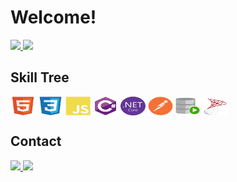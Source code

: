 # Welcome!
<!--<h3 class="pt-1">Welcome!</h3>
<hr>-->
<!-- <div id="icons">
  <img src="https://img.shields.io/badge/HTML5-E34F26?style=for-the-badge&logo=html5&logoColor=white" />
  <img src="https://img.shields.io/badge/CSS3-1572B6?style=for-the-badge&logo=css3&logoColor=white" />
  <img src="https://img.shields.io/badge/Bootstrap-563D7C?style=for-the-badge&logo=bootstrap&logoColor=white" />
  <img src="https://img.shields.io/badge/JavaScript-F7DF1E?style=for-the-badge&logo=javascript&logoColor=black" />
  <img src="https://img.shields.io/badge/C%23-239120?style=for-the-badge&logo=c-sharp&logoColor=white" />
</div> -->

<div id="cards_status">
  <a href="https://github.com/cjramos-shift">
    <img height="180em" src="https://github-readme-stats.vercel.app/api?username=cjramos-shift&show_icons=true&theme=radical&include_all_commits=true&count_private=true"/>
    <img height="180em" src="https://github-readme-stats.vercel.app/api/top-langs/?username=cjramos-shift&layout=compact&langs_count=6&theme=radical"/>
  </a>
</div>

## Skill Tree
<!-- <h3 class="pt-1">Skill Tree</h3>
<hr> -->
<div id="icons">
  <img align="center" height="30" width="40" src="https://raw.githubusercontent.com/devicons/devicon/master/icons/html5/html5-original.svg">
  <img align="center" height="30" width="40" src="https://raw.githubusercontent.com/devicons/devicon/master/icons/css3/css3-original.svg">
  <img align="center" height="30" width="40" src="https://raw.githubusercontent.com/devicons/devicon/master/icons/javascript/javascript-plain.svg">
  <img align="center" height="30" width="40" src="https://raw.githubusercontent.com/devicons/devicon/master/icons/csharp/csharp-original.svg">
  <img align="center" height="30" width="40" src="https://raw.githubusercontent.com/devicons/devicon/master/icons/dotnetcore/dotnetcore-original.svg">
  <img align="center" height="30" width="40" src="https://raw.githubusercontent.com/devicons/devicon/master/icons/postman/postman-original.svg">
  <img align="center" height="30" width="40" src="https://raw.githubusercontent.com/devicons/devicon/master/icons/sqldeveloper/sqldeveloper-original.svg">
  <img align="center" height="30" width="40" src="https://raw.githubusercontent.com/devicons/devicon/master/icons/microsoftsqlserver/microsoftsqlserver-original.svg">
</div>

## Contact 
<!-- <h3 class="pt-1">Contact</h3>
<hr>-->
<div id="links">
  <a href = "mailto:ccjjccrr@yahoo.com" target="_blank">
    <img src="https://img.shields.io/badge/-E--mail-%2338bdae?style=for-the-badge&logo=email&logoColor=white">
  </a>
  <a href="https://www.linkedin.com/in/claudiojcramos"  target="_blank">
    <img src="https://img.shields.io/badge/-LinkedIn-%230077B5?style=for-the-badge&logo=linkedin&logoColor=white" />
  </a> 
</div>
  
<!--
**cjramos-shift/cjramos-shift** is a ✨ _special_ ✨ repository because its `README.md` (this file) appears on your GitHub profile.

Here are some ideas to get you started:

- 🔭 I’m currently working on ...
- 🌱 I’m currently learning ...
- 👯 I’m looking to collaborate on ...
- 🤔 I’m looking for help with ...
- 💬 Ask me about ...
- 📫 How to reach me: ...
- 😄 Pronouns: ...
- ⚡ Fun fact: ...
-->
